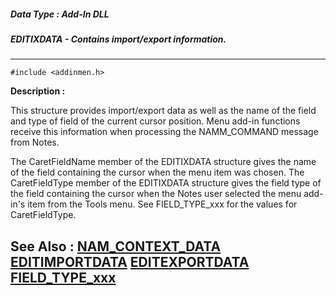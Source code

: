 ##### Data Type : Add-In DLL
##### EDITIXDATA - Contains import/export information.
---
```
#include <addinmen.h>
```
**Description :**

This structure provides import/export data as well as the name of the field and 
type of field of the current cursor position.  Menu add-in functions receive 
this information when processing the NAMM_COMMAND message from Notes.

The CaretFieldName member of the EDITIXDATA structure gives the name of the 
field containing the cursor when the menu item was chosen.  The CaretFieldType 
member of the EDITIXDATA structure gives the field type of the field containing 
the cursor when the Notes user selected the menu add-in's item from the Tools 
menu.  See FIELD_TYPE_xxx for the values for CaretFieldType.

**See Also :**
[NAM_CONTEXT_DATA](/domino-c-api-docs/reference/Data/NAM_CONTEXT_DATA)
[EDITIMPORTDATA](/domino-c-api-docs/reference/Data/EDITIMPORTDATA)
[EDITEXPORTDATA](/domino-c-api-docs/reference/Data/EDITEXPORTDATA)
[FIELD_TYPE_xxx](/domino-c-api-docs/reference/Symb/FIELD_TYPE_xxx)
---
